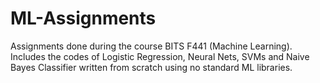 # ML-Assignments
Assignments done during the course BITS F441 (Machine Learning). 
Includes the codes of Logistic Regression, Neural Nets, SVMs and Naive Bayes Classifier written from scratch using no standard ML libraries.
